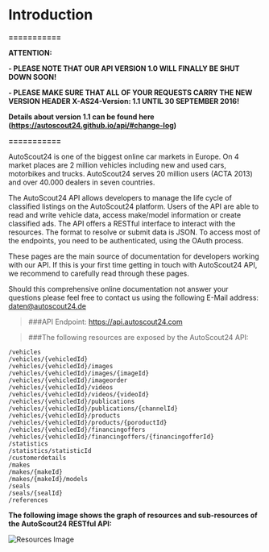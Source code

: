 # Introduction

<p><strong>===========</strong></p>
<p><strong>ATTENTION: </strong></p>
<p><strong>- PLEASE NOTE THAT OUR API VERSION 1.0 WILL FINALLY BE SHUT DOWN SOON!</strong></p>
<p><strong>- PLEASE MAKE SURE THAT ALL OF YOUR REQUESTS CARRY THE NEW VERSION HEADER X-AS24-Version: 1.1 UNTIL 30 SEPTEMBER 2016!</strong></p>
<p><strong>Details about version 1.1 can be found here (<a href="#change-log">https://autoscout24.github.io/api/#change-log</a>)</strong></p>
<p><strong>===========</strong></p>

AutoScout24 is one of the biggest online car markets in Europe. On 4 market places are 2 million vehicles including new and used cars, motorbikes and trucks. AutoScout24 serves 20 million users (ACTA 2013) and over 40.000 dealers in seven countries.

The AutoScout24 API allows developers to manage the life cycle of classified listings on the AutoScout24 platform. Users of the API are able to read and write vehicle data, access make/model information or create classified ads.
The API offers a RESTful interface to interact with the resources. The format to resolve or submit data is JSON. To access most of the endpoints, you need to be authenticated, using the OAuth process.

These pages are the main source of documentation for developers working with our API. If this is your first time getting in touch with AutoScout24 API, we recommend to carefully read through these pages.

Should this comprehensive online documentation not answer your questions please feel free to contact us using the following E-Mail address: <a href="mailto:daten@autoscout24.de?Subject=RESTful%20API%20Access%20Information%20Request" target="_top">daten@autoscout24.de</a>


> ###API Endpoint:
> https://api.autoscout24.com


> ###The following resources are exposed by the AutoScout24 API:

```shell
/vehicles
/vehicles/{vehicledId}
/vehicles/{vehicledId}/images
/vehicles/{vehicledId}/images/{imageId}
/vehicles/{vehicledId}/imageorder
/vehicles/{vehicledId}/videos
/vehicles/{vehicledId}/videos/{videoId}
/vehicles/{vehicledId}/publications
/vehicles/{vehicledId}/publications/{channelId}
/vehicles/{vehicledId}/products
/vehicles/{vehicledId}/products/{poroductId}
/vehicles/{vehicledId}/financingoffers
/vehicles/{vehicledId}/financingoffers/{financingofferId}
/statistics
/statistics/statisticId
/customerdetails
/makes
/makes/{makeId}
/makes/{makeId}/models
/seals
/seals/{sealId}
/references
```

**The following image shows the graph of resources and sub-resources of the AutoScout24 RESTful API:**

![Resources Image][resources]

[resources]: images/resources.jpg
